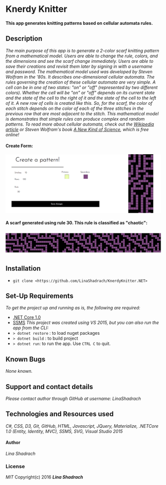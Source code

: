 
# Knerdy Knitter
#### This app generates knitting patterns based on cellular automata rules.
## Description
_The main purpose of this app is to generate a 2-color scarf knitting pattern from a mathematical model. Users are able to change the rule, colors, and the dimensions and see the scarf change immediately. Users are able to save their creations and revisit them later by signing in with a username and password. The mathematical model used was developed by Steven Wolfram in the '80s. It describes one-dimensional cellular automata. The rules governing the creation of these cellular automata are very simple. A cell can be in one of two states: "on" or "off" (represented by two different colors). Whether the cell will be "on" or "off" depends on its current state and the state of the cell to the right of it and the state of the cell to the left of it. A new row of cells is created like this. So, for the scarf, the color of each stitch depends on the color of each of the three stitches in the previous row that are most adjacent to the stitch. This mathematical model is demonstrates that simple rules can produce complex and random patterns. To read more about cellular automata, check out the [Wikipedia article](https://en.wikipedia.org/wiki/Cellular_automaton) or Steven Wolfram's book [A New Kind of Science](http://www.wolframscience.com/nks/), which is free online!_

#### Create Form:
![alt-text](https://github.com/LinaShadrach/KnerdyKnitter/blob/master/create-pattern-img.png)

#### A scarf generated using rule 30. This rule is classified as "chaotic":
![alt-text](https://github.com/LinaShadrach/KnerdyKnitter/blob/master/scarf-img.png)

## Installation

* `git clone <https://github.com/LinaShadrach/KnerdyKnitter.NET>`

## Set-Up Requirements
_To get the project up and running as is, the following are required:_
* [.NET Core 1.0](https://www.microsoft.com/net/core#windowsvs2015)
* [SSMS](https://docs.microsoft.com/en-us/sql/ssms/download-sql-server-management-studio-ssms)
_This project was created using VS 2015, but you can also run the app from the CLI:_
* `> dotnet restore` : to load nuget packages
* `> dotnet build` : to build project
* `> dotnet run`: to run the app. Use `CTRL C` to quit.

## Known Bugs

_None known._

## Support and contact details
_Please contact author through GitHub at username: LinaShadrach_

## Technologies and Resources used
_C#, CSS, D3, Git, GitHub, HTML, Javascript, JQuery, Materialize, .NETCore 1.0 (Entity, Identity, MVC), SSMS, SVG, Visual Studio 2015_

#### Author
_Lina Shadrach_

### License
_MIT_
 Copyright(c) 2016 ***Lina Shadrach***
